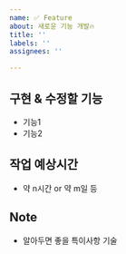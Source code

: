 ```yaml
---
name: ✅ Feature
about: 새로운 기능 개발🔥
title: ''
labels: ''
assignees: ''

---
```


## 구현 & 수정할 기능
- 기능1
- 기능2

## 작업 예상시간
- 약 n시간 or 약 m일 등

## Note
- 알아두면 좋을 특이사항 기술
